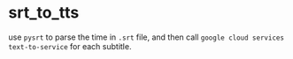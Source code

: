 # srt_to_tts

use `pysrt` to parse the time in `.srt` file, and then call `google cloud services text-to-service` for each subtitle.
